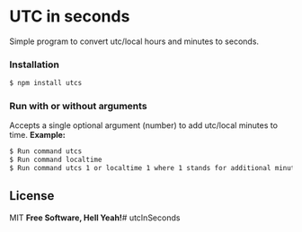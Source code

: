 # UTC in seconds

Simple program to convert utc/local hours and minutes to seconds.

### Installation
```sh
$ npm install utcs
```

### Run with or without arguments
Accepts a single optional argument (number) to add utc/local minutes to time.
**Example:**
```sh
$ Run command utcs
$ Run command localtime
$ Run command utcs 1 or localtime 1 where 1 stands for additional minute to be added
```
License
----
MIT
**Free Software, Hell Yeah!**# utcInSeconds
